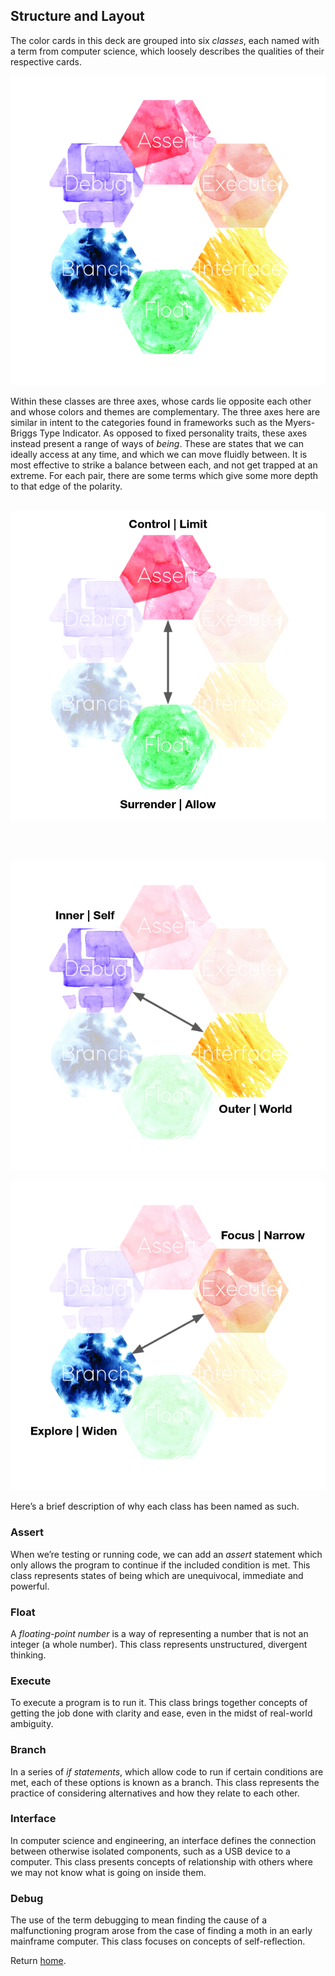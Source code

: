 ## Structure and Layout

The color cards in this deck are grouped into six *classes*, each named with a term from computer science, which loosely describes the qualities of their respective cards.

![all](../assets/all.png)

Within these classes are three axes, whose cards lie opposite each other and whose colors and themes are complementary. The three axes here are similar in intent to the categories found in frameworks such as the Myers-Briggs Type Indicator. As opposed to fixed personality traits, these axes instead present a range of ways of *being*. These are states that we can ideally access at any time, and which we can move fluidly between. It is most effective to strike a balance between each, and not get trapped at an extreme. For each pair, there are some terms which give some more depth to that edge of the polarity.

​                  ![rg](../assets/rg.png)

​                         

​              ![yp](../assets/yp.png)

![ob](../assets/ob.png)

Here’s a brief description of why each class has been named as such.

### Assert

When we’re testing or running code, we can add an *assert* statement which only allows the program to continue if the included condition is met. This class represents states of being which are unequivocal, immediate and powerful.

### Float

A *floating-point number* is a way of representing a number that is not an integer (a whole number). This class represents unstructured, divergent thinking.

### Execute

To execute a program is to run it. This class brings together concepts of getting the job done with clarity and ease, even in the midst of real-world ambiguity. 

### Branch

In a series of *if statements*, which allow code to run if certain conditions are met, each of these options is known as a branch. This class represents the practice of considering alternatives and how they relate to each other.

### Interface

In computer science and engineering, an interface defines the connection between otherwise isolated components, such as a USB device to a computer. This class presents concepts of relationship with others where we may not know what is going on inside them.

### Debug

The use of the term debugging to mean finding the cause of a malfunctioning program arose from the case of finding a moth in an early mainframe computer. This class focuses on concepts of self-reflection.

Return [home](index.md).